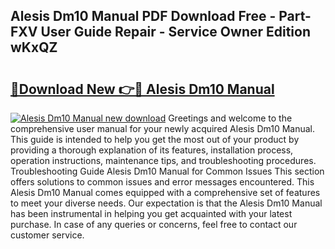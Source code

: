 ## Alesis Dm10 Manual PDF Download Free - Part-FXV User Guide Repair - Service Owner Edition wKxQZ

# <h2><a href="http://bc11122.oget.top/?id=Alesis+Dm10+Manual">🔗Download New 👉🔴 Alesis Dm10 Manual</a></h2>

[![Alesis Dm10 Manual new download](https://i.imgur.com/5g1atiW.png)](http://bc11122.oget.top/?id=Alesis+Dm10+Manual)
Greetings and welcome to the comprehensive user manual for your newly acquired Alesis Dm10 Manual. This guide is intended to help you get the most out of your product by providing a thorough explanation of its features, installation process, operation instructions, maintenance tips, and troubleshooting procedures. Troubleshooting Guide Alesis Dm10 Manual for Common Issues This section offers solutions to common issues and error messages encountered. This Alesis Dm10 Manual comes equipped with a comprehensive set of features to meet your diverse needs. Our expectation is that the Alesis Dm10 Manual has been instrumental in helping you get acquainted with your latest purchase. In case of any queries or concerns, feel free to contact our customer service.
